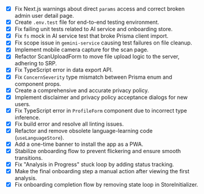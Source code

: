 - [x] Fix Next.js warnings about direct `params` access and correct broken admin user detail page.
- [x] Create `.env.test` file for end-to-end testing environment.
- [x] Fix failing unit tests related to AI service and onboarding store.
- [x] Fix `fs` mock in AI service test that broke Prisma client import.
- [x] Fix scope issue in `gemini-service` causing test failures on file cleanup.
- [x] Implement mobile camera capture for the scan page.
- [x] Refactor ScanUploadForm to move file upload logic to the server, adhering to SRP.
- [x] Fix TypeScript error in data export API.
- [x] Fix `ConcernSeverity` type mismatch between Prisma enum and component props.
- [x] Create a comprehensive and accurate privacy policy.
- [x] Implement disclaimer and privacy policy acceptance dialogs for new users.
- [x] Fix TypeScript error in `ProfileForm` component due to incorrect type inference.
- [x] Fix build error and resolve all linting issues.
- [x] Refactor and remove obsolete language-learning code (`useLanguageStore`).
- [x] Add a one-time banner to install the app as a PWA.
- [x] Stabilize onboarding flow to prevent flickering and ensure smooth transitions.
- [x] Fix "Analysis in Progress" stuck loop by adding status tracking.
- [x] Make the final onboarding step a manual action after viewing the first analysis.
- [x] Fix onboarding completion flow by removing state loop in StoreInitializer.